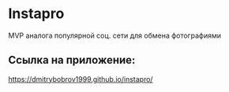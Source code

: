 # Instapro

MVP аналога популярной соц. сети для обмена фотографиями

## Ссылка на приложение:

https://dmitrybobrov1999.github.io/instapro/
